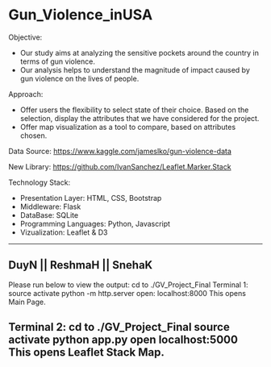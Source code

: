 # Gun_Violence_inUSA
Objective:
- Our study aims at analyzing the sensitive pockets around the country in terms of gun violence.
- Our analysis helps to understand the magnitude of impact caused by gun violence on the lives of people.

Approach:
- Offer users the flexibility to select state of their choice. Based on the selection, display the attributes that we have considered for the project.
- Offer map visualization as a tool to compare, based on attributes chosen.

Data Source:
https://www.kaggle.com/jameslko/gun-violence-data

New Library:
https://github.com/IvanSanchez/Leaflet.Marker.Stack

Technology Stack:
- Presentation Layer: HTML, CSS, Bootstrap
- Middleware: Flask
- DataBase: SQLite
- Programming Languages: Python, Javascript
- Vizualization: Leaflet & D3
---------------------------------------------
DuyN || ReshmaH || SnehaK
---------------------------------------------
Please run below to view the output:
cd to ./GV_Project_Final
Terminal 1:
source activate <conda env>
python -m http.server
open: localhost:8000
This opens Main Page.

Terminal 2:
cd to ./GV_Project_Final
source activate <conda env>
python app.py
open localhost:5000
This opens Leaflet Stack Map.
----------------------------------------------

